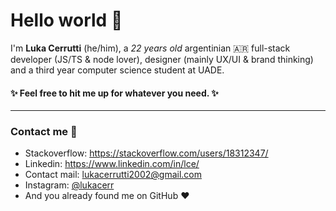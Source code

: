 # Hello world 👋

I'm **Luka Cerrutti** (he/him), a _22 years old_ argentinian 🇦🇷 full-stack developer (JS/TS & node lover), designer (mainly UX/UI & brand thinking) and a third year computer science student at UADE.

#### ✨ Feel free to hit me up for whatever you need. ✨

---

### Contact me 💬

- Stackoverflow: https://stackoverflow.com/users/18312347/
- Linkedin: https://www.linkedin.com/in/lce/
- Contact mail: [lukacerrutti2002@gmail.com](mailto:lukacerrutti2002@gmail.com)
- Instagram: [@lukacerr](https://www.instagram.com/lukacerr/)
- And you already found me on GitHub ❤️

